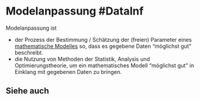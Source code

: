 # Modelanpassung #DataInf
Modelanpassung ist
- der Prozess der Bestimmung / Schätzung der (freien) Parameter eines
[mathematische Modelles](Datenzentrierte%20Informatik/Definitionen/mathematische%20Modelle.md) so, dass es gegebene Daten “möglichst gut”
beschreibt.
- die Nutzung von Methoden der Statistik, Analysis und Optimierungstheorie,
um ein mathematisches Modell “möglichst gut” in Einklang mit gegebenen
Daten zu bringen.
 ## Siehe auch